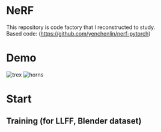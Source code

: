 # NeRF
This repository is code factory that I reconstructed to study.  
Based code: (https://github.com/yenchenlin/nerf-pytorch)  
# Demo  
![trex](https://github.com/Doyosae/NeRF/blob/main/save/trex.gif)
![horns](https://github.com/Doyosae/NeRF/blob/main/save/horns.gif)
# Start
## Training (for LLFF, Blender dataset)
```
```

